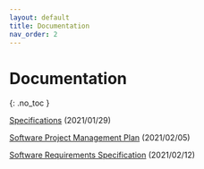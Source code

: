 ```yaml
---
layout: default
title: Documentation
nav_order: 2
---
```


# Documentation

{: .no_toc }

[Specifications](./html/specs.html) (2021/01/29)

[Software Project Management Plan](./html/SPMP.html) (2021/02/05)

[Software Requirements Specification](./html/srs.html) (2021/02/12)
